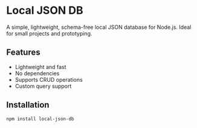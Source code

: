 # Local JSON DB

A simple, lightweight, schema-free local JSON database for Node.js. Ideal for small projects and prototyping.

## Features
- Lightweight and fast
- No dependencies
- Supports CRUD operations
- Custom query support

## Installation

```bash
npm install local-json-db
